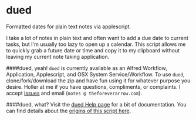 dued
====
Formatted dates for plain text notes via applescript. 

I take a lot of notes in plain text and often want to add a due date to current tasks, but I'm usually too lazy to open up a calendar. This script allows me to quickly grab a future date or time and copy it to my clipboard without leaving my current note taking application.  

####dued, yeah!
`dued` is currently available as an Alfred Workflow, Application, Applescript, and OSX System Service/Workflow. To use `dued`, clone/fork/download the zip and have fun using it for whatever purpose you desire. Holler at me if you have questions, compliments, or complaints. I accept [issues](https://github.com/unforswearing/dued/issues) and email  (`notes @ theforeverarrow.com`).   

####dued, what?
Visit the [dued Help page](https://github.com/unforswearing/dued/blob/master/help.md) for a bit of documentation.        You can find details about the [origins of this script here](http://scriptogr.am/unforswearing/post/future-dates). 
